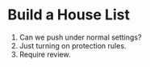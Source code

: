 Build a House List
==================

1. Can we push under normal settings?
2. Just turning on protection rules.
3. Require review.

